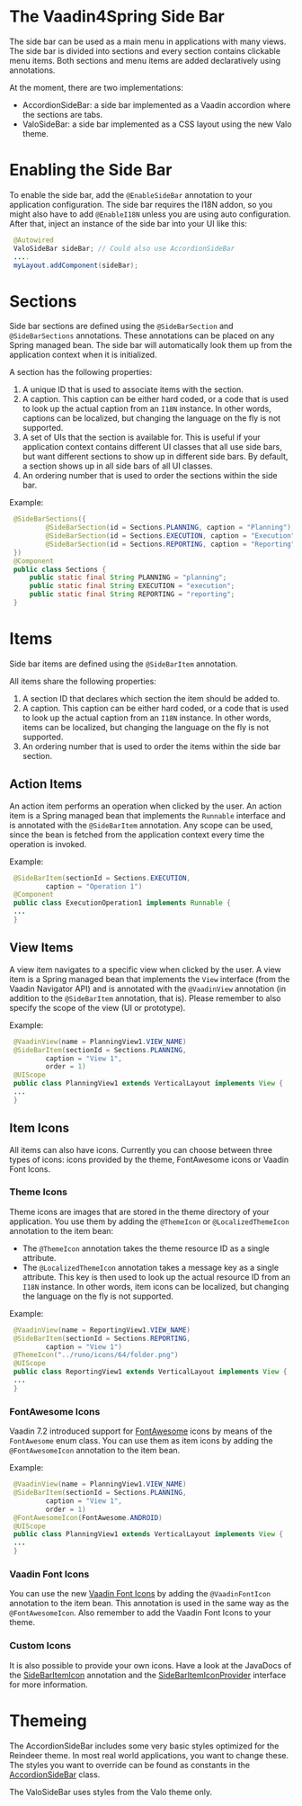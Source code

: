 The Vaadin4Spring Side Bar
==========================

The side bar can be used as a main menu in applications with many views. The side bar is divided into sections and every section contains clickable menu items.
Both sections and menu items are added declaratively using annotations. 

At the moment, there are two implementations: 

* AccordionSideBar: a side bar implemented as a Vaadin accordion where the sections are tabs.
* ValoSideBar: a side bar implemented as a CSS layout using the new Valo theme.

# Enabling the Side Bar

To enable the side bar, add the ```@EnableSideBar``` annotation to your application configuration. The side bar requires the I18N addon, so you
might also have to add ```@EnableI18N``` unless you are using auto configuration.
After that, inject an instance of the side bar into your UI like this:

```java
 @Autowired
 ValoSideBar sideBar; // Could also use AccordionSideBar
 ....
 myLayout.addComponent(sideBar);
```

# Sections

Side bar sections are defined using the ```@SideBarSection```  and ```@SideBarSections``` annotations. These annotations
can be placed on any Spring managed bean. The side bar will automatically look them up from the application context
when it is initialized.

A section has the following properties:

1. A unique ID that is used to associate items with the section.
2. A caption. This caption can be either hard coded, or a code that is used to look up the actual caption from an
   ```I18N``` instance. In other words, captions can be localized, but changing the language on the fly is not supported.
3. A set of UIs that the section is available for. This is useful if your application context contains different UI classes
   that all use side bars, but want different sections to show up in different side bars. By default, a section shows up
   in all side bars of all UI classes.
4. An ordering number that is used to order the sections within the side bar.

Example:

```java
 @SideBarSections({
         @SideBarSection(id = Sections.PLANNING, caption = "Planning"),
         @SideBarSection(id = Sections.EXECUTION, caption = "Execution"),
         @SideBarSection(id = Sections.REPORTING, caption = "Reporting")
 })
 @Component
 public class Sections {
     public static final String PLANNING = "planning";
     public static final String EXECUTION = "execution";
     public static final String REPORTING = "reporting";
 }
```

# Items

Side bar items are defined using the ```@SideBarItem``` annotation.

All items share the following properties:

1. A section ID that declares which section the item should be added to.
2. A caption. This caption can be either hard coded, or a code that is used to look up the actual caption from an
   ```I18N``` instance. In other words, items can be localized, but changing the language on the fly is not supported.
3. An ordering number that is used to order the items within the side bar section.

## Action Items

An action item performs an operation when clicked by the user. An action item is a Spring managed bean that implements
the ```Runnable``` interface and is annotated with the ```@SideBarItem``` annotation. Any scope can be used, since
the bean is fetched from the application context every time the operation is invoked.

Example:

```java
 @SideBarItem(sectionId = Sections.EXECUTION,
         caption = "Operation 1")
 @Component
 public class ExecutionOperation1 implements Runnable {
 ...
 }
```
## View Items

A view item navigates to a specific view when clicked by the user. A view item is a Spring managed bean that implements
the ```View``` interface (from the Vaadin Navigator API) and is annotated with the ```@VaadinView``` annotation (in
addition to the ```@SideBarItem``` annotation, that is). Please remember to also specify the scope of the view
(UI or prototype).

Example:

```java
 @VaadinView(name = PlanningView1.VIEW_NAME)
 @SideBarItem(sectionId = Sections.PLANNING,
         caption = "View 1",
         order = 1)
 @UIScope
 public class PlanningView1 extends VerticalLayout implements View {
 ...
 }
```

## Item Icons

All items can also have icons. Currently you can choose between three types of icons: icons provided by the theme,
FontAwesome icons or Vaadin Font Icons.

### Theme Icons

Theme icons are images that are stored in the theme directory of your application. You use them by adding the
```@ThemeIcon``` or ```@LocalizedThemeIcon``` annotation to the item bean:

* The ```@ThemeIcon``` annotation takes the theme resource ID as a single attribute.
* The ```@LocalizedThemeIcon``` annotation takes a message key as a single attribute. This key is then used to look up
  the actual resource ID from an ```I18N``` instance.  In other words, item icons can be localized, but changing the 
  language on the fly is not supported.

Example:

```java
 @VaadinView(name = ReportingView1.VIEW_NAME)
 @SideBarItem(sectionId = Sections.REPORTING,
         caption = "View 1")
 @ThemeIcon("../runo/icons/64/folder.png")
 @UIScope
 public class ReportingView1 extends VerticalLayout implements View {
 ... 
 }
```

### FontAwesome Icons

Vaadin 7.2 introduced support for [FontAwesome](http://fortawesome.github.io/Font-Awesome/) icons by means of the
```FontAwesome``` enum class. You can use them as item icons by adding the ```@FontAwesomeIcon``` annotation to the
item bean.

Example:

```java
 @VaadinView(name = PlanningView1.VIEW_NAME)
 @SideBarItem(sectionId = Sections.PLANNING,
         caption = "View 1",
         order = 1)
 @FontAwesomeIcon(FontAwesome.ANDROID)
 @UIScope
 public class PlanningView1 extends VerticalLayout implements View {
 ...
 }
```

### Vaadin Font Icons

You can use the new [Vaadin Font Icons](https://vaadin.com/font-icons) by adding the ```@VaadinFontIcon``` annotation to the item bean.
This annotation is used in the same way as the ```@FontAwesomeIcon```. Also remember to add the Vaadin Font Icons to your theme.

### Custom Icons

It is also possible to provide your own icons. Have a look at the JavaDocs of the [SideBarItemIcon](src/main/java/org/vaadin/spring/sidebar/annotation/SideBarItemIcon.java)
annotation and the [SideBarItemIconProvider](src/main/java/org/vaadin/spring/sidebar/SideBarItemIconProvider.java) interface for more information.

# Themeing

The AccordionSideBar includes some very basic styles optimized for the Reindeer theme. In most real world applications,
you want to change these. The styles you want to override can be found as constants in the [AccordionSideBar](src/main/java/org/vaadin/spring/sidebar/components/AccordionSideBar.java) class.

The ValoSideBar uses styles from the Valo theme only.